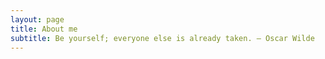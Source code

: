 ```yaml
---
layout: page
title: About me
subtitle: Be yourself; everyone else is already taken. ― Oscar Wilde
---
```



